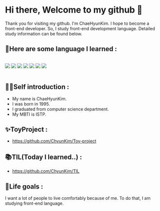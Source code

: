 # Hi there, Welcome to my github 👋
Thank you for visiting my github. I'm ChaeHyunKim. 
I hope to become a front-end developer. So, I study front-end development language.
Detailed study information can be found below.

## 📕Here are some language I learned :
<br>
<img src="https://img.shields.io/badge/html5-E34F26?style=for-the-badge&logo=html5&logoColor=white">
<img src="https://img.shields.io/badge/css-1572B6?style=for-the-badge&logo=css3&logoColor=white">
<img src="https://img.shields.io/badge/javascript-F7DF1E?style=for-the-badge&logo=javascript&logoColor=black">
<img src="https://img.shields.io/badge/react-61DAFB?style=for-the-badge&logo=react&logoColor=black">
<img src="https://img.shields.io/badge/TypeScript-3178C6?style=for-the-badge&logo=TypeScript&logoColor=white">
<img src="https://img.shields.io/badge/java-007396?style=for-the-badge&logo=java&logoColor=white">
<img src="https://img.shields.io/badge/C-A8B9CC?style=for-the-badge&logo=C&logoColor=white">
<br>
<br>

## 🙋‍♀️Self introduction : 

- My name is ChaeHyunKim.
- I was born in 1995.
- I graduated from computer science department.
- My MBTI is ISTP.

## ✨ToyProject :

- <https://github.com/ChyunKim/Toy-project>

## 📚TIL(Today I learned..) : 

- <https://github.com/ChyunKim/TIL> 

## 🌟Life goals : 
I want a lot of people to live comfortably because of me.
To do that, I am studying front-end language.
